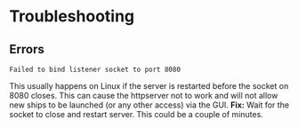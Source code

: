 # Troubleshooting

## Errors

```
Failed to bind listener socket to port 8080
```

This usually happens on Linux if the server is restarted before the socket on 8080 closes. This can cause the httpserver not to work and will not allow new ships to be launched (or any other access) via the GUI.
**Fix:** Wait for the socket to close and restart server. This could be a couple of minutes.
